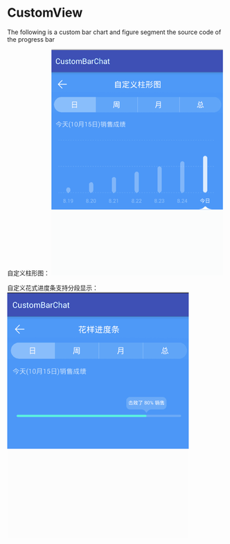 # CustomView
The following is a custom bar chart and figure segment the source code of the progress bar

自定义柱形图：
    ![image](https://github.com/RoySir/CustomView/blob/master/image/SmartChart.png)





自定义花式进度条支持分段显示： 
    ![image](https://github.com/RoySir/CustomView/blob/master/image/SectionProgress.png)

